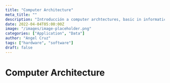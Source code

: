 ```yaml
---
title: "Computer Architecture"
meta_title: ""
description: "Introducción a computer archtectures, basic in informatic "
date: 2022-04-04T05:00:00Z
image: "/images/image-placeholder.png"
categories: ["Application", "Data"]
author: "Angel Cruz"
tags: ["hardware", "software"]
draft: false
---
```


# Computer Architecture
